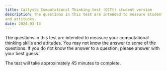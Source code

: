 ```yaml
---
title: Callysto Computational Thinking test (CCTt) student version
description: The questions in this test are intended to measure students' computational thinking skills
and attitudes.
date: 2024-03-13
---
```

The questions in this test are intended to measure your computational thinking skills and attitudes. You may not know the answer to some of the questions. If you do not know the answer to a question, please answer with your best guess.

The test will take approximately 45 minutes to complete.